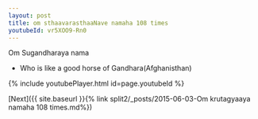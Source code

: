 ```yaml
---
layout: post
title: om sthaavarasthaaNave namaha 108 times
youtubeId: vr5XOO9-Rn0
---
```

 
 
Om Sugandharaya nama 
 
 -  Who is like a good horse of Gandhara(Afghanisthan) 
 
  
 
  
 
 
 
 
 
 


{% include youtubePlayer.html id=page.youtubeId %}
 
[Next]({{ site.baseurl }}{% link  split2/_posts/2015-06-03-Om krutagyaaya namaha 108 times.md%})
 
